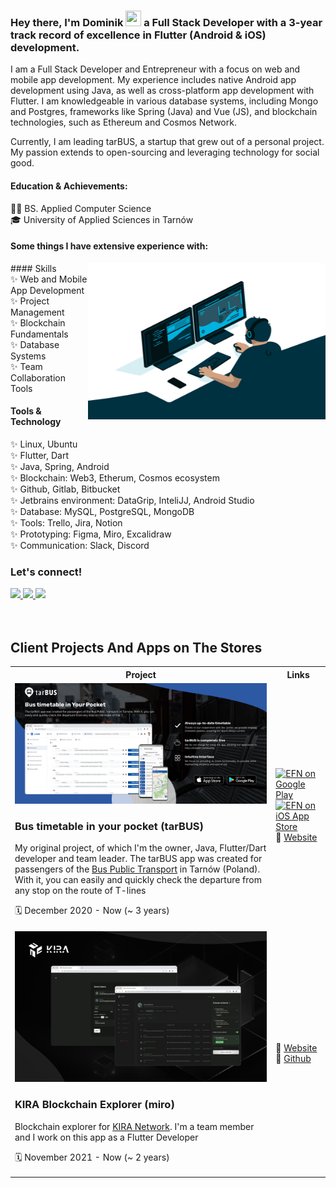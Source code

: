 ### Hey there, I'm Dominik <img src="https://media.giphy.com/media/hvRJCLFzcasrR4ia7z/giphy.gif" height="25px" width="25px"> a Full Stack Developer with a 3-year track record of excellence in Flutter (Android & iOS) development.


I am a Full Stack Developer and Entrepreneur with a focus on web and mobile app development. My experience includes native Android app development using Java, as well as cross-platform app development with Flutter.
I am knowledgeable in various database systems, including Mongo and Postgres, frameworks like Spring (Java) and Vue (JS), and blockchain technologies, such as Ethereum and Cosmos Network.

Currently, I am leading tarBUS, a startup that grew out of a personal project. My passion extends to open-sourcing and leveraging technology for social good.

#### Education & Achievements: <br>
👨‍💻 BS. Applied Computer Science <br>
🎓 University of Applied Sciences in Tarnów <br>

#### Some things I have extensive experience with:
<img align="right" alt="GIF" src="assets/code.gif" width="380" height="250" />
#### Skills<br>
   ✨ Web and Mobile App Development<br>
   ✨ Project Management<br>
   ✨ Blockchain Fundamentals<br>
   ✨ Database Systems<br>
   ✨ Team Collaboration Tools<br>

#### Tools & Technology
  ✨ Linux, Ubuntu<br>
  ✨ Flutter, Dart<br>
  ✨ Java, Spring, Android<br>
  ✨ Blockchain: Web3, Etherum, Cosmos ecosystem<br>
  ✨ Github, Gitlab, Bitbucket<br>
  ✨ Jetbrains environment: DataGrip, InteliJJ, Android Studio<br>
  ✨ Database: MySQL, PostgreSQL, MongoDB<br>
  ✨ Tools: Trello, Jira, Notion<br>
  ✨ Prototyping: Figma, Miro, Excalidraw<br>
  ✨  Communication: Slack, Discord<br>

### Let's connect!

<a href="https://twitter.com/somnitear">
    <img src="https://img.shields.io/badge/Twitter-1DA1F2?style=for-the-badge&logo=twitter&logoColor=white" />
</a>

<a href="https://www.linkedin.com/in/dominikpajak/">
    <img src="https://img.shields.io/badge/linkedin-%230077B5.svg?&style=for-the-badge&logo=linkedin&logoColor=white" />
</a>

<a href="https://www.facebook.com/dpajak99/">
    <img src="https://img.shields.io/badge/Facebook-1877F2?style=for-the-badge&logo=facebook&logoColor=white" />
</a>
</div>

<br>
<br>
<br>

## Client Projects And Apps on The Stores
<table>
	<tbody width="100%">
	<tr>
		<th>Project</th>	
		<th>Links</th>
	</tr>
	<tr>
		<td>
         <img width="800px" src="assets/tarbus.png" alt="Bus timetable in your pocket (tarBUS)" />
			<h3>Bus timetable in your pocket (tarBUS)</h3>
			<p>My original project, of which I'm the owner, Java, Flutter/Dart developer and team leader. The tarBUS app was created for passengers of the <a href="https://gkp.tarnow.pl/">Bus Public Transport</a> in Tarnów (Poland). With it, you can easily and quickly check the departure from any stop on the route of T-lines</p>
			<p>🗓 December 2020 - Now (~ 3 years)</p>
		</td>
		<td>
			<div>
				<a href="https://play.google.com/store/apps/details?id=com.dpajak99.tarbus2021&hl=pl&gl=US">
                <img width="200px" src="https://user-images.githubusercontent.com/50345358/161318656-3c9d06f0-8782-4d6f-9d85-af9ef0246766.png" alt="EFN on Google Play" />
            </a>
			</div>
			<div>
           <a href="https://apps.apple.com/pl/app/tarbus/id1554556128">
               <img width="200px" src="https://user-images.githubusercontent.com/50345358/161318659-5a9514f4-f900-455e-81e9-8c5426fd366d.svg" alt="EFN on iOS App Store" />
          </a>
			</div>
			<div>
           🔗 <a href="https://tarbus.pl/">Website</a>
			</div>
		</td>
	</tr>
	<tr>
		<td>
         <img width="800px" src="assets/kira.png" alt="KIRA Blockchain Explorer (miro)" />
			<h3>KIRA Blockchain Explorer (miro)</h3>
			<p>Blockchain explorer for <a href="https://kira.network/">KIRA Network</a>. I'm a team member and I work on this app as a Flutter Developer</p>
			<p>🗓 November 2021 - Now (~ 2 years)</p>
		</td>
		<td>
			<div>
           🔗 <a href="https://kira.network/">Website</a>
           </div>
           <div>
           🔗 <a href="https://github.com/KiraCore/miro">Github</a>
			</div>
		</td>
	</tr>
	</tbody>
</table>

